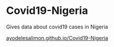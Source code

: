 # Covid19-Nigeria
Gives data about covid19 cases in Nigeria


[ayodelesalimon.github.io/Covid19-Nigeria](https://ayodelesalimon.github.io/Covid19-Nigeria/)
